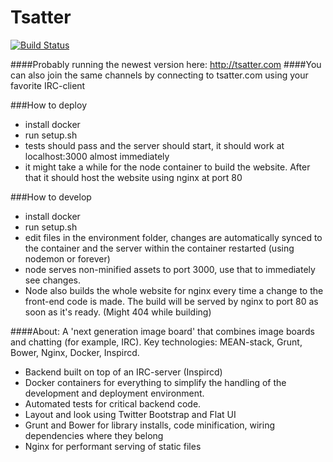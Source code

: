 Tsatter
=======
[![Build Status](https://travis-ci.org/Tsarpf/Tsatter.svg?branch=master)](https://magnum.travis-ci.com/Tsarpf/Tsatter)

####Probably running the newest version here: http://tsatter.com
####You can also join the same channels by connecting to tsatter.com using your favorite IRC-client

###How to deploy
- install docker
- run setup.sh
- tests should pass and the server should start, it should work at localhost:3000 almost immediately
- it might take a while for the node container to build the website. After that it should host the website using nginx at port 80

###How to develop
- install docker
- run setup.sh
- edit files in the environment folder, changes are automatically synced to the container and the server within the container restarted (using nodemon or forever)
- node serves non-minified assets to port 3000, use that to immediately see changes.
- Node also builds the whole website for nginx every time a change to the front-end code is made. The build will be served by nginx to port 80 as soon as it's ready. (Might 404 while building)

####About:
A  'next generation image board' that combines image boards and chatting (for example, IRC). Key technologies: MEAN-stack, Grunt, Bower, Nginx, Docker, Inspircd.

- Backend built on top of an IRC-server (Inspircd)
- Docker containers for everything to simplify the handling of the development and deployment environment.
- Automated tests for critical backend code.
- Layout and look using Twitter Bootstrap and Flat UI
- Grunt and Bower for library installs, code minification, wiring dependencies where they belong
- Nginx for performant serving of static files

